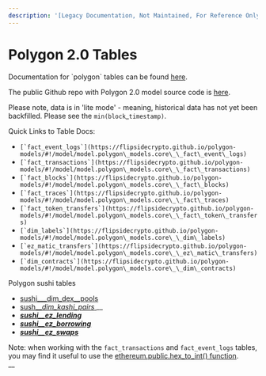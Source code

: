 ```yaml
---
description: '[Legacy Documentation, Not Maintained, For Reference Only]'
---
```


# Polygon 2.0 Tables

Documentation for \`polygon\` tables can be found [here](https://flipsidecrypto.github.io/polygon-models/#!/overview).

The public Github repo with Polygon 2.0 model source code is [here](https://github.com/FlipsideCrypto/polygon-models).

Please note, data is in 'lite mode' - meaning, historical data has not yet been backfilled. Please see the `min(block`\_`timestamp)`.&#x20;

Quick Links to Table Docs:

* ``[`fact_event_logs`](https://flipsidecrypto.github.io/polygon-models/#!/model/model.polygon\_models.core\_\_fact\_event\_logs)``
* ``[`fact_transactions`](https://flipsidecrypto.github.io/polygon-models/#!/model/model.polygon\_models.core\_\_fact\_transactions)``
* ``[`fact_blocks`](https://flipsidecrypto.github.io/polygon-models/#!/model/model.polygon\_models.core\_\_fact\_blocks)``
* ``[`fact_traces`](https://flipsidecrypto.github.io/polygon-models/#!/model/model.polygon\_models.core\_\_fact\_traces)``
* ``[`fact_token_transfers`](https://flipsidecrypto.github.io/polygon-models/#!/model/model.polygon\_models.core\_\_fact\_token\_transfers)``
* ``[`dim_labels`](https://flipsidecrypto.github.io/polygon-models/#!/model/model.polygon\_models.core\_\_dim\_labels)``
* ``[`ez_matic_transfers`](https://flipsidecrypto.github.io/polygon-models/#!/model/model.polygon\_models.core\_\_ez\_matic\_transfers)``
* ``[`dim_contracts`](https://flipsidecrypto.github.io/polygon-models/#!/model/model.polygon\_models.core\_\_dim\_contracts)``



Polygon sushi tables

* [sushi\_\__dim\_dex\__pools](https://flipsidecrypto.github.io/polygon-models/#!/model/model.polygon\_models.sushi\_\_dim\_dex\_pools)
* [sush\_\__dim\_kashi\_pairs_ ](https://flipsidecrypto.github.io/polygon-models/#!/model/model.polygon\_models.sushi\_\_dim\_kashi\_pairs)__
* __[_sushi\_\_ez\_lending_](https://flipsidecrypto.github.io/polygon-models/#!/model/model.polygon\_models.sushi\_\_ez\_lending)__
* __[_sushi\_\_ez\_borrowing_](https://flipsidecrypto.github.io/polygon-models/#!/model/model.polygon\_models.sushi\_\_ez\_borrowing)__
* __[_sushi\_\_ez\_swaps_](https://flipsidecrypto.github.io/polygon-models/#!/model/model.polygon\_models.sushi\_\_ez\_swaps)__



Note: when working with the `fact_transactions` and `fact_event_logs` tables, you may find it useful to use the [ethereum.public.hex\_to\_int() function](../../hex-to-integer-function.md).\
__
